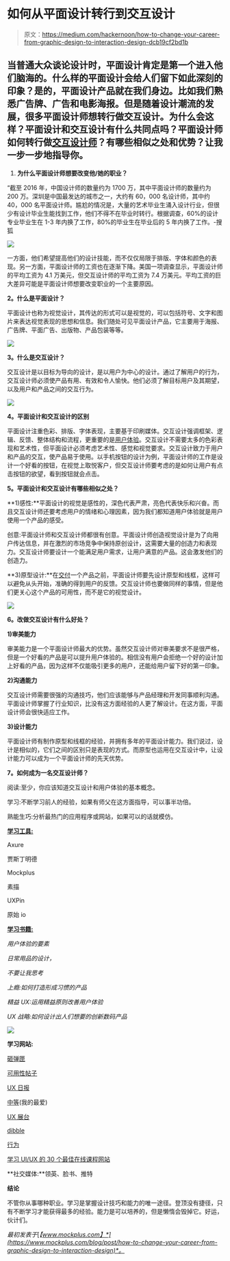 # 如何从平面设计转行到交互设计

> 原文：<https://medium.com/hackernoon/how-to-change-your-career-from-graphic-design-to-interaction-design-dcb19cf2bd1b>

## 当普通大众谈论设计时，平面设计肯定是第一个进入他们脑海的。什么样的平面设计会给人们留下如此深刻的印象？是的，平面设计产品就在我们身边。比如我们熟悉广告牌、广告和电影海报。但是随着设计潮流的发展，很多平面设计师想转行做交互设计。为什么会这样？平面设计和交互设计有什么共同点吗？平面设计师如何转行做[交互设计师](https://goo.gl/LFO4YO)？有哪些相似之处和优势？让我一步一步地指导你。

1.  **为什么平面设计师想要改变他/她的职业？**

“截至 2016 年，中国设计师的数量约为 1700 万，其中平面设计师的数量约为 200 万。深圳是中国最发达的城市之一，大约有 60，000 名设计师，其中约 40，000 名平面设计师。尴尬的情况是，大量的艺术毕业生涌入设计行业，但很少有设计毕业生能找到工作，他们不得不在毕业时转行。根据调查，60%的设计专业毕业生在 1-3 年内换了工作，80%的毕业生在毕业后的 5 年内换了工作。-搜狐

![](img/55e5e0e543336833907fb2fdb820b2e0.png)

一方面，他们希望提高他们的设计技能，而不仅仅局限于排版、字体和颜色的表现。另一方面，平面设计师的工资也在逐渐下降。美国一项调查显示，平面设计师的平均工资为 4.1 万美元，但交互设计师的平均工资为 7.4 万美元。平均工资的巨大差异可能是平面设计师想要改变职业的一个主要原因。

**2。什么是平面设计？**

平面设计也称为视觉设计，其传达的形式可以是视觉的，可以包括符号、文字和图片来表达视觉表现的思想和信息。我们随处可见平面设计产品，它主要用于海报、广告牌、平面广告、出版物、产品包装等等。

![](img/85d462702124e888125e40567bb10f2f.png)

**3。什么是交互设计？**

交互设计是以目标为导向的设计，是以用户为中心的设计。通过了解用户的行为，交互设计师必须使产品有用、有效和令人愉快。他们必须了解目标用户及其期望，以及用户和产品之间的交互行为。

![](img/5b3b2ed01337fc345d847d2e7a8611c7.png)

**4。平面设计和交互设计的区别**

平面设计注重色彩、排版、字体表现，主要基于印刷媒体。交互设计强调框架、逻辑、反馈、整体结构和流程，更重要的是[用户体验](https://goo.gl/ZQ4xJW)。交互设计不需要太多的色彩表现和艺术性，但平面设计必须考虑艺术性、感觉和视觉要求。交互设计致力于用户和产品的交互，使产品易于使用。以手机按钮的设计为例，平面设计师的工作是设计一个好看的按钮，在视觉上取悦客户，但交互设计师要考虑的是如何让用户有点击按钮的欲望，看到按钮就会点击。

**5。平面设计和交互设计有哪些相似之处？**

**1)感性:**平面设计的视觉是感性的，深色代表严肃，亮色代表快乐和兴奋。而且交互设计师还要考虑用户的情绪和心理因素，因为我们都知道用户体验就是用户使用一个产品的感受。

创意:平面设计师和交互设计师都很有创意。平面设计师创造视觉设计是为了向用户传达信息，并在激烈的市场竞争中保持原创设计，这需要大量的创造力和表现力。交互设计师要设计一个能满足用户需求，让用户满意的产品。这会激发他们的创造力。

**3)原型设计:**在[交付](https://goo.gl/VSq0NR)一个产品之前，平面设计师要先设计原型和线框，这样可以避免从头开始，准确的得到用户的反馈。交互设计师也要做同样的事情，但是他们更关心这个产品的可用性，而不是它的视觉设计。

![](img/e5df712e55f608fa99bbbf25bf7f3104.png)

**6。改做交互设计有什么好处？**

**1)审美能力**

审美能力是一个平面设计师最大的优势。虽然交互设计师对审美要求不是很严格，但是一个好看的产品是可以提升用户体验的。相信没有用户会拒绝一个好的设计加上好看的产品，因为这样不仅能吸引更多的用户，还能给用户留下好的第一印象。

**2)沟通能力**

交互设计师需要很强的沟通技巧，他们应该能够与产品经理和开发同事顺利沟通。平面设计师掌握了行业知识，比没有这方面经验的人更了解设计。在这方面，平面设计师会很快适应工作。

**3)设计能力**

平面设计师有制作原型和线框的经验，并拥有多年的平面设计能力。我们说过，设计是相似的，它们之间的区别只是表现的方式。而原型也运用在交互设计中，让设计能力可以成为一个平面设计师的先天优势。

**7。如何成为一名交互设计师？**

阅读:至少，你应该知道交互设计和用户体验的基本概念。

学习:不断学习前人的经验，如果有师父在这方面指导，可以事半功倍。

熟能生巧:分析最热门的应用程序或网站，如果可以的话就模仿。

[**学习工具:**](https://goo.gl/ycUu7x)

Axure

贾斯丁明德

Mockplus

素描

UXPin

原始 io

[**学习书籍:**](https://goo.gl/c6amlZ)

*用户体验的要素*

*日常用品的设计，*

*不要让我思考*

*上瘾:如何打造形成习惯的产品*

*精益 UX:运用精益原则改善用户体验*

*UX 战略:如何设计出人们想要的创新数码产品*

![](img/2a09b1cbf0a8ae442c69390b032ab40e.png)

**学习网站:**

[砸弹匣](https://www.smashingmagazine.com/)

[可用性帖子](http://usabilitypost.com/)

[UX 日报](https://www.interaction-design.org/literature/article/overview)

[中等](/)(我的最爱)

[UX 展台](http://www.uxbooth.com/)

[dibble](https://dribbble.com/)

[行为](https://www.behance.net/)

[学习 UI/UX 的 30 个最佳在线课程网站](https://goo.gl/wlCCUQ)

**社交媒体:**领英、脸书、推特

**结论**

不管你从事哪种职业。学习是掌握设计技巧和能力的唯一途径。登顶没有捷径，只有不断学习才能获得最多的经验。能力是可以培养的，但是懒惰会毁掉它。好运，伙计们。

*最初发表于*[*【www.mockplus.com】*](https://www.mockplus.com/blog/post/how-to-change-your-career-from-graphic-design-to-interaction-design)*。*